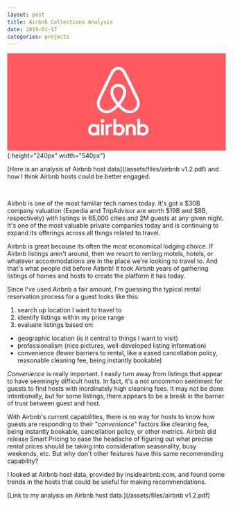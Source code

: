 ```yaml
---
layout: post
title: Airbnb Collections Analysis
date: 2019-01-17
categories: projects
---
```


![](/assets/images/Airbnb.png){:height="240px" width="540px"}

[Here is an analysis of Airbnb host data](/assets/files/airbnb v1.2.pdf) and how I think Airbnb hosts could be better engaged.

<br>

Airbnb is one of the most familiar tech names today. It's got a $30B company valuation (Expedia and TripAdvisor are worth $19B and $8B, respectively) with listings in 65,000 cities and 2M guests at any given night. It's one of the most valuable private companies today and is continuing to expand its offerings across all things related to travel.

Airbnb is great because its often the most economical lodging choice. If Airbnb listings aren't around, then we resort to renting motels, hotels, or whatever accommodations are in the place we're looking to travel to. And that's what people did before Airbnb! It took Airbnb years of gathering listings of homes and hosts to create the platform it has today.

Since I've used Airbnb a fair amount, I'm guessing the typical rental reservation process for a guest looks like this:
1. search up location I want to travel to
2. identify listings within my price range
3. evaluate listings based on:

- geographic location (is it central to things I want to visit)
- professionalism (nice pictures, well-developed listing information)
- convenience (fewer barriers to rental, like a eased cancellation policy, reasonable cleaning fee, being instantly bookable)

_Convenience_ is really important. I easily turn away from listings that appear to have seemingly difficult hosts. In fact, it's a not uncommon sentiment for guests to find hosts with inordinately high cleaning fees. It may not be done intentionally, but for some listings, there appears to be a break in the barrier of trust between guest and host.

With Airbnb's current capabilities, there is no way for hosts to know how guests are responding to their "_convenience_" factors like cleaning fee, being instantly bookable, cancellation policy, or other metrics. Airbnb did release Smart Pricing to ease the headache of figuring out what precise rental prices should be taking into consideration seasonality, busy weekends, etc. But why don't other features have this same recommending capability?

I looked at Airbnb host data, provided by insideairbnb.com, and found some trends in the hosts that could be useful for making recommendations.

[Link to my analysis on Airbnb host data.](/assets/files/airbnb v1.2.pdf)
